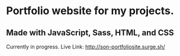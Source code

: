 # Portfolio website for my projects. 
## Made with JavaScript, Sass, HTML, and CSS

Currently in progress.
Live Link: http://son-portfoliosite.surge.sh/
